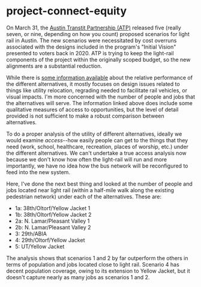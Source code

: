 # project-connect-equity

On March 31, the [Austin Transtit Partnership (ATP)](https://www.atptx.org/) released five (really seven, or nine, depending on how you count) proposed scenarios for light rail in Austin. The new scenarios were necessitated by cost overruns associated with the designs included in the program's "Initial Vision" presented to voters back in 2020. ATP is trying to keep the light-rail components of the project within the originally scoped budget, so the new alignments are a substantial reduction. 

While there is [some information available](https://publicinput.com/lightrailopenhouse) about the relative performance of the different alternatives, it mostly focuses on design issues related to things like utility relocation, regrading needed to facilitate rail vehicles, or visual impacts. I'm more concerned with the number of people and jobs that the alternatives will serve. The information linked above does include some qualitative measures of access to opportunities, but the level of detail provided is not sufficient to make a robust comparison between alternatives. 

To do a proper analysis of the utility of different alternatives, ideally we would examine *access*--how easily people can get to the things that they need (work, school, healthcare, recreation, places of worship, etc.) under the different alternatives. We can't undertake a true access analysis now because we don't know how often the light-rail will run and more importantly, we have no idea how the bus network will be reconfigured to feed into the new system. 

Here, I've done the next best thing and looked at the number of people and jobs located near light rail (within a half-mile walk along the existing pedestrian network) under each of the alternatives. These are:

* 1a: 38th/Oltorf/Yellow Jacket 1
* 1b: 38th/Oltorf/Yellow Jacket 2
* 2a: N. Lamar/Pleasant Valley 1
* 2b: N. Lamar/Pleasant Valley 2
* 3: 29th/ABIA
* 4: 29th/Oltorf/Yellow Jacket
* 5: UT/Yellow Jacket

The analysis shows that scenarios 1 and 2 by far outperform the others in terms of population and jobs located close to light rail. Scenario 4 has decent population coverage, owing to its extension to Yellow Jacket, but it doesn't capture nearly as many jobs as scenarios 1 and 2. 